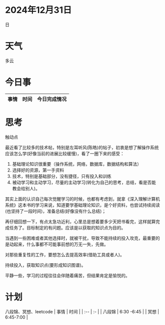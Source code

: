# 2024年12月31日
日
# 天气
多云
# 今日事
| 事情  | 时间 |今日完成情况|
| :-- | :- |:-|


# 思考
触动点

最近看了比较多的技术帖，特别是左耳听风(陈皓)的帖子，初衷是想了解操作系统应该怎么学(好像当前的进展比较缓慢)，看了一圈下来的感受：

1. 基础理论知识很重要（操作系统，网络，数据库，数据结构和算法）
2. 选择好的资源，第一手资料
3. 技术，特别是基础部分，没有捷径，只有投入和训练
4. 被动学习和主动学习，尽量的主动学习(转化为自己的思考，总结，看是否能教会给别人)。

其实上面的认识自己每次觉醒学习的时候，也都有考虑到，就拿《深入理解计算机系统》这本书的学习来说，知道要学基础理论知识，是个好资料，也尝试持续阅读(也坚持了一段时间)，准备总结(好像没有什么总结)；

再仔细回想一下，有点太急功近利，心里总是想着要多少天把书看完，这样就算完成任务了。目标制定的有问题。应该是以获取的知识点为目的。

当遇到一些困难或者其他选择时，就被干扰，导致不能持续的投入攻克，最重要的是动起来，什么事都不可能事前想的万无一失，先做。

对那些重复性的工作，要想怎么去提高效率(借助工具或者人)。

持续投入，获取知识点(要形成知识图谱)。

平静一些，学习的过程往往会伴随着痛苦，但结果肯定是愉悦的。

# 计划
八段锦、冥想、leetcode
| 事情  | 时间 |
| :-- | :- |
| 八段锦 | 6:30 -6:45 |
| 冥想 | 6:45-7:00 |



